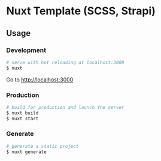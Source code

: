 # Nuxt Template (SCSS, Strapi)

## Usage

### Development

``` bash
# serve with hot reloading at localhost:3000
$ nuxt
```

Go to [http://localhost:3000](http://localhost:3000)

### Production

``` bash
# build for production and launch the server
$ nuxt build
$ nuxt start
```

### Generate

``` bash
# generate a static project
$ nuxt generate
```